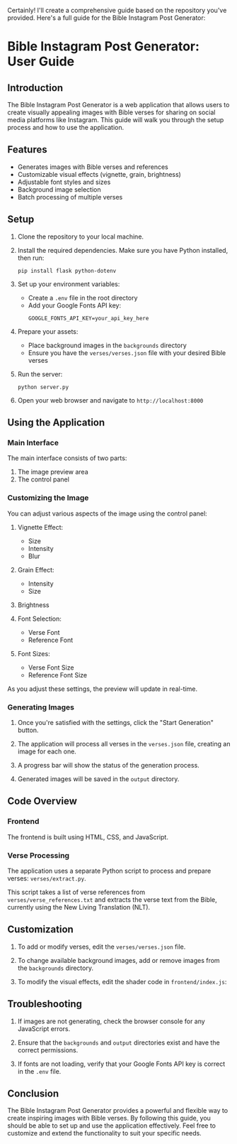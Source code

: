 Certainly! I'll create a comprehensive guide based on the repository you've provided. Here's a full guide for the Bible Instagram Post Generator:

# Bible Instagram Post Generator: User Guide

## Introduction

The Bible Instagram Post Generator is a web application that allows users to create visually appealing images with Bible verses for sharing on social media platforms like Instagram. This guide will walk you through the setup process and how to use the application.

## Features

- Generates images with Bible verses and references
- Customizable visual effects (vignette, grain, brightness)
- Adjustable font styles and sizes
- Background image selection
- Batch processing of multiple verses

## Setup

1. Clone the repository to your local machine.

2. Install the required dependencies. Make sure you have Python installed, then run:
   ```
   pip install flask python-dotenv
   ```

3. Set up your environment variables:
   - Create a `.env` file in the root directory
   - Add your Google Fonts API key:
     ```
     GOOGLE_FONTS_API_KEY=your_api_key_here
     ```

4. Prepare your assets:
   - Place background images in the `backgrounds` directory
   - Ensure you have the `verses/verses.json` file with your desired Bible verses

5. Run the server:
   ```
   python server.py
   ```

6. Open your web browser and navigate to `http://localhost:8000`

## Using the Application

### Main Interface

The main interface consists of two parts:
1. The image preview area
2. The control panel

### Customizing the Image

You can adjust various aspects of the image using the control panel:

1. Vignette Effect:
   - Size
   - Intensity
   - Blur

2. Grain Effect:
   - Intensity
   - Size

3. Brightness

4. Font Selection:
   - Verse Font
   - Reference Font

5. Font Sizes:
   - Verse Font Size
   - Reference Font Size

As you adjust these settings, the preview will update in real-time.

### Generating Images

1. Once you're satisfied with the settings, click the "Start Generation" button.

2. The application will process all verses in the `verses.json` file, creating an image for each one.

3. A progress bar will show the status of the generation process.

4. Generated images will be saved in the `output` directory.

## Code Overview

### Frontend

The frontend is built using HTML, CSS, and JavaScript.


### Verse Processing

The application uses a separate Python script to process and prepare verses: `verses/extract.py`.

This script takes a list of verse references from `verses/verse_references.txt` and extracts the verse text from the Bible, currently using the New Living Translation (NLT).


## Customization

1. To add or modify verses, edit the `verses/verses.json` file.

2. To change available background images, add or remove images from the `backgrounds` directory.

3. To modify the visual effects, edit the shader code in `frontend/index.js`:


## Troubleshooting

1. If images are not generating, check the browser console for any JavaScript errors.

2. Ensure that the `backgrounds` and `output` directories exist and have the correct permissions.

3. If fonts are not loading, verify that your Google Fonts API key is correct in the `.env` file.

## Conclusion

The Bible Instagram Post Generator provides a powerful and flexible way to create inspiring images with Bible verses. By following this guide, you should be able to set up and use the application effectively. Feel free to customize and extend the functionality to suit your specific needs.